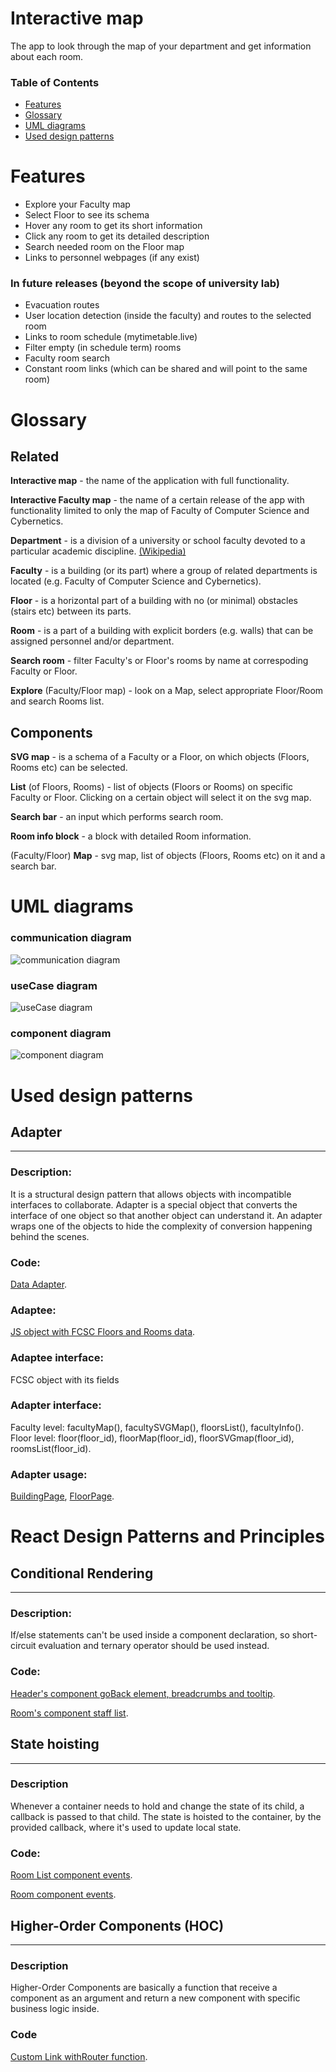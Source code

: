 # Interactive map

The app to look through the map of your department and get information about each room.


### Table of Contents

* [Features](#Features)
* [Glossary](#Glossary)
* [UML diagrams](#UML-diagrams)
* [Used design patterns](#Used-design-patterns)


# Features
* Explore your Faculty map
* Select Floor to see its schema
* Hover any room to get its short information
* Click any room to get its detailed description
* Search needed room on the Floor map
* Links to personnel webpages (if any exist)

### In future releases (beyond the scope of university lab)
* Evacuation routes
* User location detection (inside the faculty) and routes to the selected room
* Links to room schedule (mytimetable.live)
* Filter empty (in schedule term) rooms
* Faculty room search
* Constant room links (which can be shared and will point to the same room)


# Glossary

## Related
**Interactive map** - the name of the application with full functionality.

**Interactive Faculty map** - the name of a certain release of the app with functionality limited to only the map of Faculty of Computer Science and Cybernetics.

**Department** - is a division of a university or school faculty devoted to a particular academic discipline. [(Wikipedia)](https://en.wikipedia.org/wiki/Academic_department)

**Faculty** - is a building (or its part) where a group of related departments is located (e.g. Faculty of Computer Science and Cybernetics).

**Floor** - is a horizontal part of a building with no (or minimal) obstacles (stairs etc) between its parts.

**Room** - is a part of a building with explicit borders (e.g. walls) that can be assigned personnel and/or department.

**Search room** - filter Faculty's or Floor's rooms by name at correspoding Faculty or Floor.

**Explore** (Faculty/Floor map) - look on a Map, select appropriate Floor/Room and search Rooms list.

## Components
**SVG map** - is a schema of a Faculty or a Floor, on which objects (Floors, Rooms etc) can be selected.

**List** (of Floors, Rooms) - list of objects (Floors or Rooms) on specific Faculty or Floor. Clicking on a certain object will select it on the svg map.

**Search bar** - an input which performs search room.

**Room info block** - a block with detailed Room information.

(Faculty/Floor) **Map** - svg map, list of objects (Floors, Rooms etc) on it and a search bar.


# UML diagrams

### communication diagram

![communication diagram](./UML_diagrams/png/communication.png)

### useCase diagram

![useCase diagram](./UML_diagrams/png/useCase.png)

### component diagram

![component diagram](./UML_diagrams/png/component.png)


# Used design patterns

## Adapter
---

### Description:
It is a structural design pattern that allows objects with incompatible interfaces to collaborate.
Adapter is a special object that converts the interface of one object so that another object can understand it. An adapter wraps one of the objects to hide the complexity of conversion happening behind the scenes. 

### Code:
[Data Adapter](https://github.com/actpohabtNS/interactive-map/blob/master/src/data/DataAdapter.js).

### Adaptee:
[JS object with FCSC Floors and Rooms data](https://github.com/actpohabtNS/interactive-map/blob/master/src/data/fcsc.js).

### Adaptee interface:
FCSC object with its fields

### Adapter interface:
Faculty level: facultyMap(), facultySVGMap(), floorsList(), facultyInfo().
Floor level: floor(floor_id), floorMap(floor_id), floorSVGmap(floor_id), roomsList(floor_id).

### Adapter usage:
[BuildingPage](https://github.com/actpohabtNS/interactive-map/blob/master/src/pages/BuildingPage.js), [FloorPage](https://github.com/actpohabtNS/interactive-map/blob/master/src/pages/FloorPage.js).



# React Design Patterns and Principles

## Conditional Rendering
---

### Description:
If/else statements can't be used inside a component declaration, so short-circuit evaluation and ternary operator should be used instead.

### Code:
[Header's component goBack element, breadcrumbs and tooltip](https://github.com/actpohabtNS/interactive-map/blob/master/src/components/Header.js).

[Room's component staff list](https://github.com/actpohabtNS/interactive-map/blob/master/src/components/Room.js).


## State hoisting
---

### Description
Whenever a container needs to hold and change the state of its child, a callback is passed to that child. The state is hoisted to the container, by the provided callback, where it's used to update local state.

### Code:
[Room List component events](https://github.com/actpohabtNS/interactive-map/blob/master/src/components/RoomList.js).

[Room component events](https://github.com/actpohabtNS/interactive-map/blob/master/src/components/Room.js).


## Higher-Order Components (HOC)
---

### Description
Higher-Order Components are basically a function that receive a component as an argument and return a new component with specific business logic inside.

### Code
[Custom Link withRouter function](https://github.com/actpohabtNS/interactive-map/blob/master/src/components/CustomLink.js).